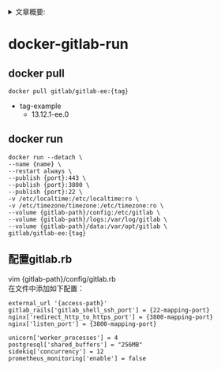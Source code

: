 <details>
<summary>文章概要:</summary>
<pre hidden>
information:
    author: jie6mm
    title: docker-gitlab-run
    desc:
    type: docker/gitlab
    tags:
        - docker
        - gitlab
    series: docker-run
    date: 2021-06-01 14:38:00
</pre>
</details>

# docker-gitlab-run

## docker pull
    
```shell
docker pull gitlab/gitlab-ee:{tag}
```

* tag-example
    * 13.12.1-ee.0

    
## docker run

```shell
docker run --detach \
--name {name} \
--restart always \
--publish {port}:443 \
--publish {port}:3800 \
--publish {port}:22 \
-v /etc/localtime:/etc/localtime:ro \
-v /etc/timezone/timezone:/etc/timezone:ro \
--volume {gitlab-path}/config:/etc/gitlab \
--volume {gitlab-path}/logs:/var/log/gitlab \
--volume {gitlab-path}/data:/var/opt/gitlab \
gitlab/gitlab-ee:{tag}
```

## 配置gitlab.rb

vim {gitlab-path}/config/gitlab.rb  
在文件中添加如下配置：
```text
external_url '{access-path}'
gitlab_rails['gitlab_shell_ssh_port'] = {22-mapping-port}
nginx['redirect_http_to_https_port'] = {3800-mapping-port}
nginx['listen_port'] = {3800-mapping-port}

unicorn['worker_processes'] = 4
postgresql['shared_buffers'] = "256MB"
sidekiq['concurrency'] = 12
prometheus_monitoring['enable'] = false
```